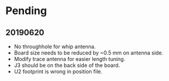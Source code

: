 # Pending
## 20190620
- No throughhole for whip antenna.
- Board size needs to be reduced by ~0.5 mm on antenna side.
- Modify trace antenna for easier length tuning.
- J3 should be on the back side of the board.
- U2 footprint is wrong in position file.
